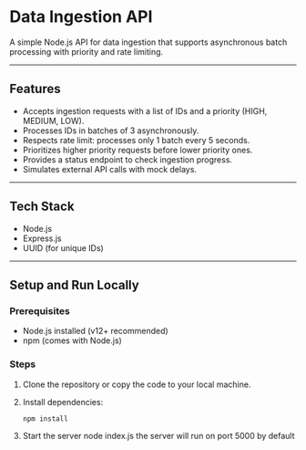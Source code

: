 # Data Ingestion API

A simple Node.js API for data ingestion that supports asynchronous batch processing with priority and rate limiting.

---

## Features

- Accepts ingestion requests with a list of IDs and a priority (HIGH, MEDIUM, LOW).
- Processes IDs in batches of 3 asynchronously.
- Respects rate limit: processes only 1 batch every 5 seconds.
- Prioritizes higher priority requests before lower priority ones.
- Provides a status endpoint to check ingestion progress.
- Simulates external API calls with mock delays.

---

## Tech Stack

- Node.js  
- Express.js  
- UUID (for unique IDs)  

---

## Setup and Run Locally

### Prerequisites

- Node.js installed (v12+ recommended)  
- npm (comes with Node.js)  

### Steps

1. Clone the repository or copy the code to your local machine.

2. Install dependencies:

   ```bash
   npm install
3. Start the server
  node index.js
  the server will run on port 5000 by default
